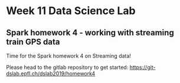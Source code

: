 # Week 11 Data Science Lab

## Spark homework 4 - working with streaming train GPS data

Time for the Spark homework 4 on Streaming data!

Please head to the gitlab repository to get started: <https://git-dslab.epfl.ch/dslab2019/homework4>
